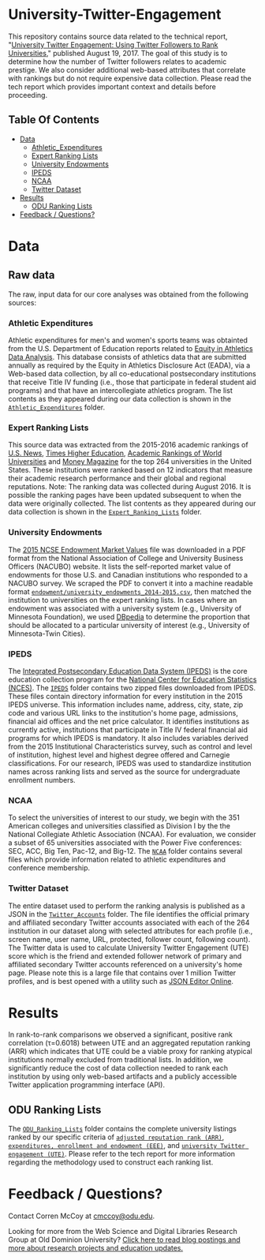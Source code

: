 # University-Twitter-Engagement

This repository contains source data related to the technical report, "[University Twitter Engagement: Using Twitter Followers to Rank Universities](http://arxiv.org/abs/1708.05790)," published August 19, 2017. The goal of this study is to determine how the number of Twitter followers relates to academic prestige. We also consider additional web-based attributes that correlate with rankings but do not require expensive data collection. Please read the tech report which provides important context and details before proceeding.

## Table Of Contents

- [Data](#data)
    - [Athletic_Expenditures](#athletic-expenditures)
    - [Expert Ranking Lists](#expert-ranking-lists)
    - [University Endowments](#university-endowments)
    - [IPEDS](#ipeds)
    - [NCAA](#ncaa)
	- [Twitter Dataset](#twitter-dataset)
- [Results](#results)
	- [ODU Ranking Lists](#odu-ranking-lists)	
- [Feedback / Questions?](#feedback--questions)

# Data

## Raw data

The raw, input data for our core analyses was obtained from the following sources:

### Athletic Expenditures
Athletic expenditures for men's and women's sports teams was obtainted from the U.S. Department of Education reports related to <a href="https://ope.ed.gov/athletics/#/datafile/list" target="_blank">Equity in Athletics Data Analysis</a>. This database consists of athletics data that are submitted annually as required by the Equity in Athletics Disclosure Act (EADA), via a Web-based data collection, by all co-educational postsecondary institutions that receive Title IV funding (i.e., those that participate in federal student aid programs) and that have an intercollegiate athletics program. The list contents as they appeared during our data collection is shown in the [`Athletic_Expenditures`](Athletic_Expenditures) folder.

### Expert Ranking Lists

This source data was extracted from the 2015-2016 academic rankings of <a href="http://www.usnews.com/education/best-global-universities/rankings" target="_blank">U.S. News</a>, <a href="https://www.timeshighereducation.com/world-university-rankings" target="_blank">Times Higher Education</a>, <a href="http://www.shanghairanking.com/ARWU2016.html" target="_blank">Academic Rankings of World Universities</a> and <a href="http://new.time.com/money/best-colleges/rankings/best-colleges/" target="_blank">Money Magazine</a> for the top 264 universities in the United States. These institutions were ranked based on 12 indicators that measure their academic research performance and their global and regional reputations. Note: The ranking data was collected during August 2016. It is possible the ranking pages have been updated subsequent to when the data were originally collected. The list contents as they appeared during our data collection is shown in the [`Expert_Ranking_Lists`](Expert_Ranking_Lists) folder.

### University Endowments

The <a href="http://www.nacubo.org/Documents/EndowmentFiles/2015_NCSE_Endowment_Market_Values.pdf" target="_blank">2015 NCSE Endowment Market Values</a> file was downloaded in a PDF format from the National Association of College and University Business Officers (NACUBO) website. It lists the self-reported market value of endowments for those U.S. and Canadian institutions who responded to a NACUBO survey. We scraped the PDF to convert it into a machine readable format [`endowment/university_endowments_2014-2015.csv`](Endowment/University_Endowments_2014-2015.csv), then matched the institution to universities on the expert ranking lists. In cases where an endowment was associated with a university system (e.g., University of Minnesota Foundation), we used <a href="http://wiki.dbpedia.org/" target="_blank">DBpedia</a> to determine the proportion that should be allocated to a particular university of interest (e.g., University of Minnesota-Twin Cities).

### IPEDS

The <a href="https://nces.ed.gov/ipeds/" target="_blank">Integrated Postsecondary Education Data System (IPEDS)</a> is the core education collection program for the <a href="https://nces.ed.gov/">National Center for Education Statistics (NCES)</a>. The [`IPEDS`](IPEDS) folder contains two zipped files downloaded from IPEDS. These files contain directory information for every institution in the 2015 IPEDS universe. This information includes name, address, city, state, zip code and various URL links to the institution's home page, admissions, financial aid offices and  the net price calculator.  It identifies institutions as currently active, institutions that participate in Title IV federal financial aid programs for which IPEDS is mandatory. It also includes variables derived from the 2015 Institutional Characteristics survey, such as control and level of institution, highest level and highest degree offered and Carnegie classifications. For our research, IPEDS was used to standardize institution names across ranking lists and served as the source for undergraduate enrollment numbers.

### NCAA

To select the universities of interest to our study, we begin with the 351 American colleges and universities classified as Division I by the the National Collegiate Athletic Association (NCAA). For evaluation, we consider a subset of 65 universities associated with the Power Five conferences: SEC, ACC, Big Ten, Pac-12, and Big-12. The [`NCAA`](NCAA) folder contains several files which provide information related to athletic expenditures and conference membership.


### Twitter Dataset

The entire dataset used to perform the ranking analysis is published as a JSON in the [`Twitter_Accounts`](Twitter_Accounts) folder. The file identifies the official primary and affiliated secondary Twitter accounts associated with each of the 264 institution in our dataset along with selected attributes for each profile (i.e., screen name, user name, URL, protected, follower count, following count). The Twitter data is used to calculate University Twitter Engagement (UTE) score which is the friend and extended follower network of primary and affiliated secondary Twitter accounts referenced on a university's home page. Please note this is a large file that contains over 1 million Twitter profiles, and is best opened with a utility such as <a href="http://jsoneditoronline.org/" target="_blank">JSON Editor Online</a>. 

# Results

In rank-to-rank comparisons we observed a significant, positive rank correlation (τ=0.6018) between UTE and an aggregated reputation ranking (ARR) which indicates that UTE could be a viable proxy for ranking atypical institutions normally excluded from traditional lists. In addition, we significantly reduce the cost of data collection needed to rank each institution by using only web-based artifacts and a publicly accessible Twitter application programming interface (API).

## ODU Ranking Lists

The [`ODU_Ranking_Lists`](ODU_Ranking_Lists) folder contains the complete university listings ranked by our specific criteria of [`adjusted reputation rank (ARR)`](ODU_Ranking_Lists/Ranked_by_ARR.csv), [`expenditures, enrollment and endowment (EEE)`](ODU_Ranking_Lists/Ranked_by_EEE.csv), and [`university Twitter engagement (UTE)`](ODU_Ranking_Lists/Ranked_by_UTE.csv). Please refer to the tech report for more information regarding the methodology used to construct each ranking list.

# Feedback / Questions?

Contact Corren McCoy at [cmccoy@odu.edu](mailto:cmccoy@odu.edu).

Looking for more from the Web Science and Digital Libraries Research Group at Old Dominion University? [Click here to read blog postings and more about research projects and education updates.](http://ws-dl.blogspot.com/)
